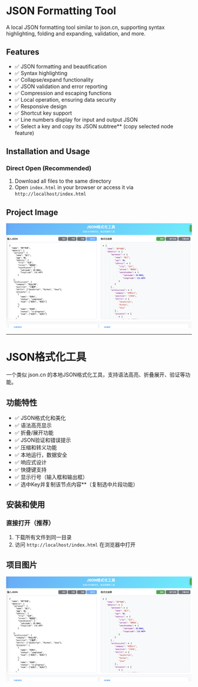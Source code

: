 # JSON Formatting Tool

A local JSON formatting tool similar to json.cn, supporting syntax highlighting, folding and expanding, validation, and more.

## Features
- ✅ JSON formatting and beautification
- ✅ Syntax highlighting
- ✅ Collapse/expand functionality
- ✅ JSON validation and error reporting
- ✅ Compression and escaping functions
- ✅ Local operation, ensuring data security
- ✅ Responsive design
- ✅ Shortcut key support
- ✅ Line numbers display for input and output JSON
- ✅ Select a key and copy its JSON subtree** (copy selected node feature)

## Installation and Usage

### Direct Open (Recommended)
1. Download all files to the same directory
2. Open `index.html` in your browser or access it via `http://localhost/index.html`

## Project Image

![项目示例图片](./images/example.jpg)

---

# JSON格式化工具

一个类似 json.cn 的本地JSON格式化工具，支持语法高亮、折叠展开、验证等功能。

## 功能特性

- ✅ JSON格式化和美化
- ✅ 语法高亮显示
- ✅ 折叠/展开功能
- ✅ JSON验证和错误提示
- ✅ 压缩和转义功能
- ✅ 本地运行，数据安全
- ✅ 响应式设计
- ✅ 快捷键支持
- ✅ 显示行号（输入框和输出框）
- ✅ 选中Key并复制该节点内容**（复制选中片段功能）

## 安装和使用

### 直接打开（推荐）
1. 下载所有文件到同一目录
2. 访问 `http://localhost/index.html` 在浏览器中打开

## 项目图片

![项目示例图片](./images/example.jpg)
